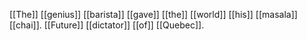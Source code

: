 [[The]] [[genius]] [[barista]] [[gave]] [[the]] [[world]] [[his]] [[masala]] [[chai]].
[[Future]] [[dictator]] [[of]] [[Quebec]].